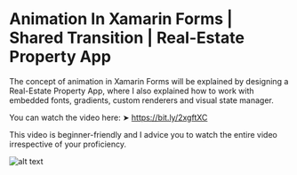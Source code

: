 # Animation In Xamarin Forms | Shared Transition | Real-Estate Property App
The concept of animation in Xamarin Forms will be explained by designing a Real-Estate Property App, where I also explained how to work with embedded fonts, gradients, custom renderers and visual state manager.

You can watch the video here: ➤ https://bit.ly/2xgftXC

This video is beginner-friendly and I advice you to watch the entire video irrespective of your proficiency.

![alt text](https://devcrux.com/wp-content/uploads/propertyapp.gif)
